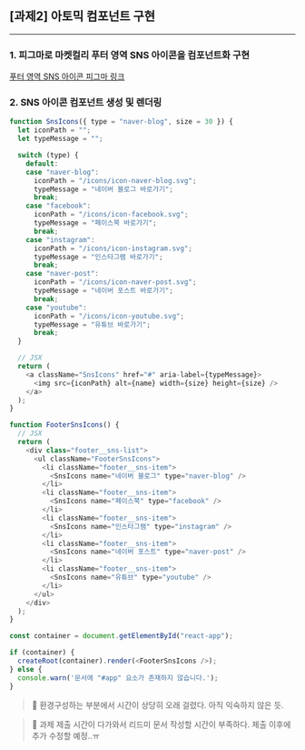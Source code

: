 ## [과제2] 아토믹 컴포넌트 구현

---

### 1. 피그마로 마켓컬리 푸터 영역 SNS 아이콘을 컴포넌트화 구현

[푸터 영역 SNS 아이콘 피그마 링크]

[푸터 영역 SNS 아이콘 피그마 링크]: https://www.figma.com/design/U54Js6oapGKdjqeapo4jck/%EB%A7%88%EC%BC%93%EC%BB%AC%EB%A6%AC-%ED%91%B8%ED%84%B0-%EC%95%84%EC%9D%B4%EC%BD%98?node-id=0-1&t=yNjbt2uSczUJZbmJ-1

### 2. SNS 아이콘 컴포넌트 생성 및 렌더링

```js
function SnsIcons({ type = "naver-blog", size = 30 }) {
  let iconPath = "";
  let typeMessage = "";

  switch (type) {
    default:
    case "naver-blog":
      iconPath = "/icons/icon-naver-blog.svg";
      typeMessage = "네이버 블로그 바로가기";
      break;
    case "facebook":
      iconPath = "/icons/icon-facebook.svg";
      typeMessage = "페이스북 바로가기";
      break;
    case "instagram":
      iconPath = "/icons/icon-instagram.svg";
      typeMessage = "인스타그램 바로가기";
      break;
    case "naver-post":
      iconPath = "/icons/icon-naver-post.svg";
      typeMessage = "네이버 포스트 바로가기";
      break;
    case "youtube":
      iconPath = "/icons/icon-youtube.svg";
      typeMessage = "유튜브 바로가기";
      break;
  }

  // JSX
  return (
    <a className="SnsIcons" href="#" aria-label={typeMessage}>
      <img src={iconPath} alt={name} width={size} height={size} />
    </a>
  );
}

function FooterSnsIcons() {
  // JSX
  return (
    <div class="footer__sns-list">
      <ul className="FooterSnsIcons">
        <li className="footer__sns-item">
          <SnsIcons name="네이버 블로그" type="naver-blog" />
        </li>
        <li className="footer__sns-item">
          <SnsIcons name="페이스북" type="facebook" />
        </li>
        <li className="footer__sns-item">
          <SnsIcons name="인스타그램" type="instagram" />
        </li>
        <li className="footer__sns-item">
          <SnsIcons name="네이버 포스트" type="naver-post" />
        </li>
        <li className="footer__sns-item">
          <SnsIcons name="유튜브" type="youtube" />
        </li>
      </ul>
    </div>
  );
}

const container = document.getElementById("react-app");

if (container) {
  createRoot(container).render(<FooterSnsIcons />);
} else {
  console.warn('문서에 "#app" 요소가 존재하지 않습니다.');
}
```

> 🤔 환경구성하는 부분에서 시간이 상당히 오래 걸렸다. 아직 익숙하지 않은 듯.

> 🤔 과제 제출 시간이 다가와서 리드미 문서 작성할 시간이 부족하다. 제출 이후에 추가 수정할 예정..ㅠ
